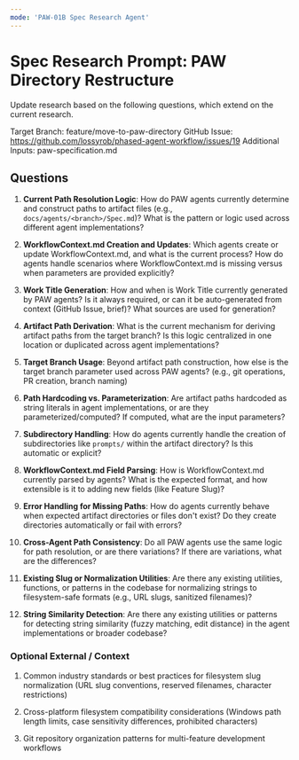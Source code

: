 ```yaml
---
mode: 'PAW-01B Spec Research Agent'
---
```

# Spec Research Prompt: PAW Directory Restructure

Update research based on the following questions, which extend on the current research.

Target Branch: feature/move-to-paw-directory
GitHub Issue: https://github.com/lossyrob/phased-agent-workflow/issues/19
Additional Inputs: paw-specification.md

## Questions

1. **Current Path Resolution Logic**: How do PAW agents currently determine and construct paths to artifact files (e.g., `docs/agents/<branch>/Spec.md`)? What is the pattern or logic used across different agent implementations?

2. **WorkflowContext.md Creation and Updates**: Which agents create or update WorkflowContext.md, and what is the current process? How do agents handle scenarios where WorkflowContext.md is missing versus when parameters are provided explicitly?

3. **Work Title Generation**: How and when is Work Title currently generated by PAW agents? Is it always required, or can it be auto-generated from context (GitHub Issue, brief)? What sources are used for generation?

4. **Artifact Path Derivation**: What is the current mechanism for deriving artifact paths from the target branch? Is this logic centralized in one location or duplicated across agent implementations?

5. **Target Branch Usage**: Beyond artifact path construction, how else is the target branch parameter used across PAW agents? (e.g., git operations, PR creation, branch naming)

6. **Path Hardcoding vs. Parameterization**: Are artifact paths hardcoded as string literals in agent implementations, or are they parameterized/computed? If computed, what are the input parameters?

7. **Subdirectory Handling**: How do agents currently handle the creation of subdirectories like `prompts/` within the artifact directory? Is this automatic or explicit?

8. **WorkflowContext.md Field Parsing**: How is WorkflowContext.md currently parsed by agents? What is the expected format, and how extensible is it to adding new fields (like Feature Slug)?

9. **Error Handling for Missing Paths**: How do agents currently behave when expected artifact directories or files don't exist? Do they create directories automatically or fail with errors?

10. **Cross-Agent Path Consistency**: Do all PAW agents use the same logic for path resolution, or are there variations? If there are variations, what are the differences?

11. **Existing Slug or Normalization Utilities**: Are there any existing utilities, functions, or patterns in the codebase for normalizing strings to filesystem-safe formats (e.g., URL slugs, sanitized filenames)?

12. **String Similarity Detection**: Are there any existing utilities or patterns for detecting string similarity (fuzzy matching, edit distance) in the agent implementations or broader codebase?

### Optional External / Context

1. Common industry standards or best practices for filesystem slug normalization (URL slug conventions, reserved filenames, character restrictions)

2. Cross-platform filesystem compatibility considerations (Windows path length limits, case sensitivity differences, prohibited characters)

3. Git repository organization patterns for multi-feature development workflows
